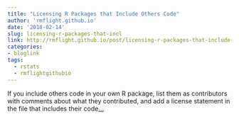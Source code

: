 ```yaml
---
title: "Licensing R Packages that Include Others Code"
author: 'rmflight.github.io'
date: '2018-02-14'
slug: licensing-r-packages-that-incl
link: http://rmflight.github.io/post/licensing-r-packages-that-include-others-code/
categories:
- bloglink
tags:
  - rstats
  - rmflightgithubio
---
```


If you include others code in your own R package, list them as contributors with comments about what they contributed, and add a license statement in the file that includes their code[... <i class="fas fa-external-link-alt"></i>](http://rmflight.github.io/post/licensing-r-packages-that-include-others-code/)

